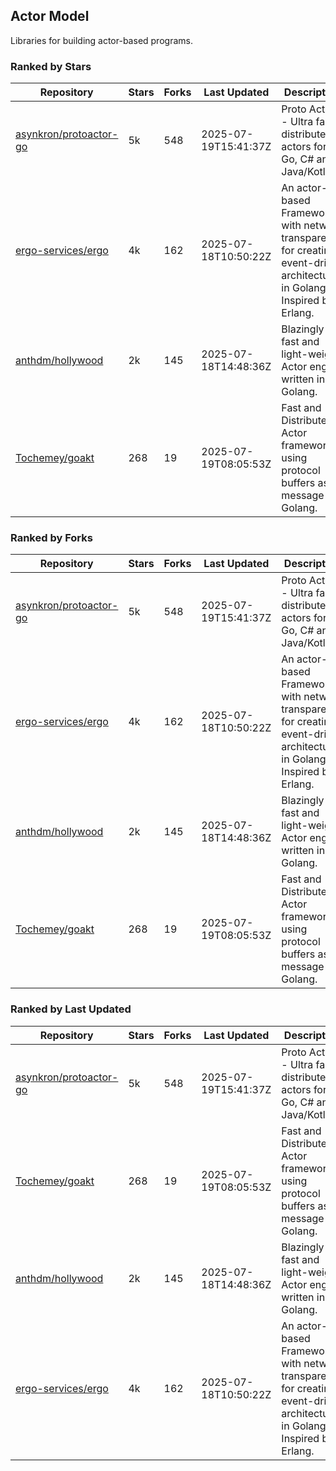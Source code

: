 ## Actor Model

Libraries for building actor-based programs.

### Ranked by Stars

| Repository | Stars | Forks | Last Updated | Description | 
|------------|-------|-------|--------------|-------------|
| [asynkron/protoactor-go](https://github.com/asynkron/protoactor-go) | 5k | 548 | 2025-07-19T15:41:37Z |  Proto Actor - Ultra fast distributed actors for Go, C# and Java/Kotlin. |
| [ergo-services/ergo](https://github.com/ergo-services/ergo) | 4k | 162 | 2025-07-18T10:50:22Z |  An actor-based Framework with network transparency for creating event-driven architecture in Golang. Inspired by Erlang. |
| [anthdm/hollywood](https://github.com/anthdm/hollywood) | 2k | 145 | 2025-07-18T14:48:36Z |  Blazingly fast and light-weight Actor engine written in Golang. |
| [Tochemey/goakt](https://github.com/Tochemey/goakt) | 268 | 19 | 2025-07-19T08:05:53Z |  Fast and Distributed Actor framework using protocol buffers as message for Golang. |

### Ranked by Forks

| Repository | Stars | Forks | Last Updated | Description | 
|------------|-------|-------|--------------|-------------|
| [asynkron/protoactor-go](https://github.com/asynkron/protoactor-go) | 5k | 548 | 2025-07-19T15:41:37Z |  Proto Actor - Ultra fast distributed actors for Go, C# and Java/Kotlin. |
| [ergo-services/ergo](https://github.com/ergo-services/ergo) | 4k | 162 | 2025-07-18T10:50:22Z |  An actor-based Framework with network transparency for creating event-driven architecture in Golang. Inspired by Erlang. |
| [anthdm/hollywood](https://github.com/anthdm/hollywood) | 2k | 145 | 2025-07-18T14:48:36Z |  Blazingly fast and light-weight Actor engine written in Golang. |
| [Tochemey/goakt](https://github.com/Tochemey/goakt) | 268 | 19 | 2025-07-19T08:05:53Z |  Fast and Distributed Actor framework using protocol buffers as message for Golang. |

### Ranked by Last Updated

| Repository | Stars | Forks | Last Updated | Description | 
|------------|-------|-------|--------------|-------------|
| [asynkron/protoactor-go](https://github.com/asynkron/protoactor-go) | 5k | 548 | 2025-07-19T15:41:37Z |  Proto Actor - Ultra fast distributed actors for Go, C# and Java/Kotlin. |
| [Tochemey/goakt](https://github.com/Tochemey/goakt) | 268 | 19 | 2025-07-19T08:05:53Z |  Fast and Distributed Actor framework using protocol buffers as message for Golang. |
| [anthdm/hollywood](https://github.com/anthdm/hollywood) | 2k | 145 | 2025-07-18T14:48:36Z |  Blazingly fast and light-weight Actor engine written in Golang. |
| [ergo-services/ergo](https://github.com/ergo-services/ergo) | 4k | 162 | 2025-07-18T10:50:22Z |  An actor-based Framework with network transparency for creating event-driven architecture in Golang. Inspired by Erlang. |

